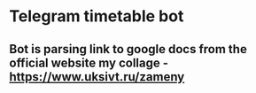 # Telegram timetable bot
## Bot is parsing link to google docs from the official website my collage - https://www.uksivt.ru/zameny